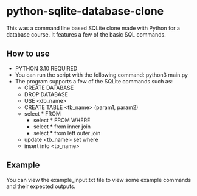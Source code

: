 # python-sqlite-database-clone
This was a command line based SQLite clone made with Python for a database course. It features
a few of the basic SQL commands.

## How to use
- PYTHON 3.10 REQUIRED
- You can run the script with the following command: python3 main.py
- The program supports a few of the SQLite commands such as:
  - CREATE DATABASE
  - DROP DATABASE
  - USE <db_name>
  - CREATE TABLE <tb_name> (param1, param2)
  - select * FROM
    - select * FROM WHERE
    - select * from inner join
    - select * from left outer join
  - update <tb_name> set where
  - insert into <tb_name> 

## Example
You can view the example_input.txt file to view some example commands and their expected outputs.

